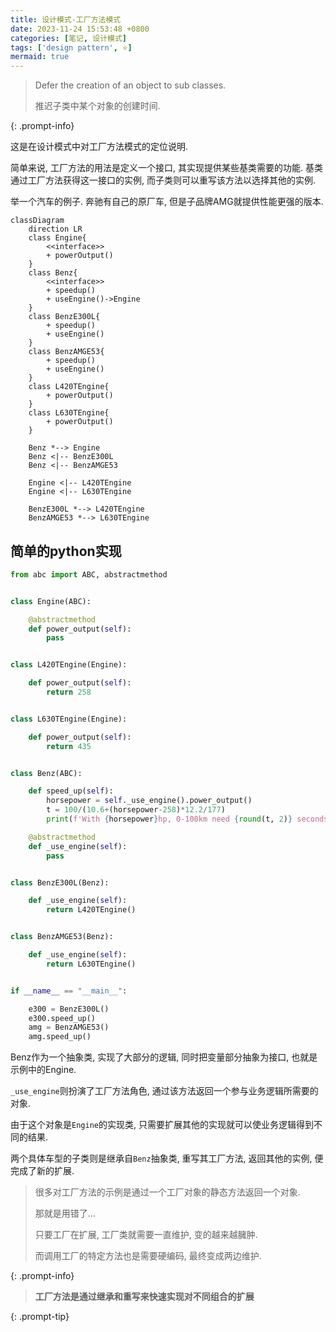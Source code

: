 ```yaml
---
title: 设计模式-工厂方法模式
date: 2023-11-24 15:53:48 +0800
categories: [笔记, 设计模式]
tags: ['design pattern', ⭐️]
mermaid: true
---
```


> Defer the creation of an object to sub classes.
>
> 推迟子类中某个对象的创建时间.
>
{: .prompt-info}

这是在设计模式中对工厂方法模式的定位说明.

简单来说, 工厂方法的用法是定义一个接口, 其实现提供某些基类需要的功能. 基类通过工厂方法获得这一接口的实例, 而子类则可以重写该方法以选择其他的实例.

举一个汽车的例子. 奔驰有自己的原厂车, 但是子品牌AMG就提供性能更强的版本.

```mermaid
classDiagram
    direction LR
    class Engine{
        <<interface>>
        + powerOutput()
    }
    class Benz{
        <<interface>>
        + speedup()
        + useEngine()->Engine
    }
    class BenzE300L{
        + speedup()
        + useEngine()
    }
    class BenzAMGE53{
        + speedup()
        + useEngine()
    }
    class L420TEngine{
        + powerOutput()
    }
    class L630TEngine{
        + powerOutput()
    }

    Benz *--> Engine
    Benz <|-- BenzE300L
    Benz <|-- BenzAMGE53

    Engine <|-- L420TEngine
    Engine <|-- L630TEngine

    BenzE300L *--> L420TEngine
    BenzAMGE53 *--> L630TEngine
```

## 简单的python实现

```python
from abc import ABC, abstractmethod


class Engine(ABC):

    @abstractmethod
    def power_output(self):
        pass


class L420TEngine(Engine):

    def power_output(self):
        return 258


class L630TEngine(Engine):

    def power_output(self):
        return 435


class Benz(ABC):

    def speed_up(self):
        horsepower = self._use_engine().power_output()
        t = 100/(10.6+(horsepower-258)*12.2/177)
        print(f'With {horsepower}hp, 0-100km need {round(t, 2)} seconds.')

    @abstractmethod
    def _use_engine(self):
        pass


class BenzE300L(Benz):

    def _use_engine(self):
        return L420TEngine()


class BenzAMGE53(Benz):

    def _use_engine(self):
        return L630TEngine()


if __name__ == "__main__":

    e300 = BenzE300L()
    e300.speed_up()
    amg = BenzAMGE53()
    amg.speed_up()
```

Benz作为一个抽象类, 实现了大部分的逻辑, 同时把变量部分抽象为接口, 也就是示例中的Engine.

`_use_engine`则扮演了工厂方法角色, 通过该方法返回一个参与业务逻辑所需要的对象.

由于这个对象是`Engine`的实现类, 只需要扩展其他的实现就可以使业务逻辑得到不同的结果.

两个具体车型的子类则是继承自`Benz`抽象类, 重写其工厂方法, 返回其他的实例, 便完成了新的扩展.

> 很多对工厂方法的示例是通过一个工厂对象的静态方法返回一个对象.
>
> 那就是用错了...
>
> 只要工厂在扩展, 工厂类就需要一直维护, 变的越来越臃肿.
>
> 而调用工厂的特定方法也是需要硬编码, 最终变成两边维护.
>
{: .prompt-info}

> **工厂方法是通过继承和重写来快速实现对不同组合的扩展**
>
{: .prompt-tip}
